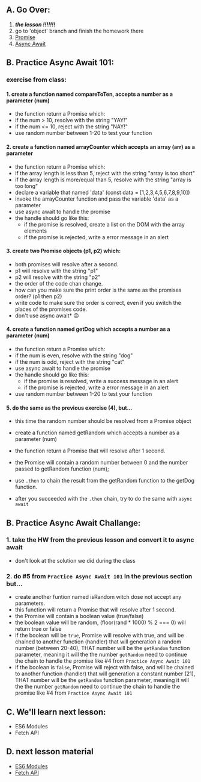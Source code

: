 ## A. Go Over:

1. ***the lesson !!!!!!!***
2. go to 'object' branch and finish the homework there
3. [Promise](https://www.youtube.com/watch?v=DHvZLI7Db8E)
4. [Async Await](https://www.youtube.com/watch?v=V_Kr9OSfDeU)

## B. Practice Async Await 101:
### exercise from class:  
  #### 1. create a function named compareToTen, accepts a number as a parameter (num)
   * the function return a Promise which:
   * if the num > 10, resolve with the string "YAY!"
   * if the num <= 10, reject with the string "NAY!"
   * use random number between 1-20 to test your function

  #### 2. create a function named arrayCounter which accepts an array (arr) as a parameter
   * the function return a Promise which:
   * if the array length is less than 5, reject with the string "array is too short"
   * if the array length is more/equal than 5, resolve with the string "array is too long"
   * declare a variable that named 'data' (const data = [1,2,3,4,5,6,7,8,9,10])
   * invoke the arrayCounter function and pass the variable 'data' as a parameter
   * use async await to handle the promise
   * the handle should go like this:
       * if the promise is resolved, create a list on the DOM with the array elements
       * if the promise is rejected, write a error message in an alert 

  #### 3. create two Promise objects (p1, p2) which:
   * both promises will resolve after a second.
   * p1 will resolve with the string "p1"
   * p2 will resolve with the string "p2"
   * the order of the code chan change.
   * how can you make sure the print order is the same as the promises order? (p1 then p2)
   * write code to make sure the order is correct, even if you switch the places of the promises code.
   * don't use async await* 😉

  #### 4. create a function named getDog which accepts a number as a parameter (num)
   * the function return a Promise which:
   * if the num is even, resolve with the string "dog"
   * if the num is odd, reject with the string "cat"
   * use async await to handle the promise
   * the handle should go like this:
       * if the promise is resolved, write a success message in an alert
       * if the promise is rejected, write a error message in an alert 
   * use random number between 1-20 to test your function

  #### 5. do the same as the previous exercise (4), but...
   * this time the random number should be resolved from a Promise object
   * create a function named getRandom which accepts a number as a parameter (num)
   * the function return a Promise that will resolve after 1 second.
   * the Promise will contain a random number between 0 and the number passed to getRandom function (num);

   * use `.then` to chain the result from the getRandom function to the getDog function.
   * after you succeeded with the `.then` chain, try to do the same with `async await`

 
   
## B. Practice Async Await Challange:
### 1. take the HW from the previous lesson and convert it to async await 
  * don't look at the solution we did during the class

### 2. do #5 from `Practice Async Await 101` in the previous section but...
  * create another funtion named isRandom witch dose not accept any parameters.
  * this function will return a Promise that will resolve after 1 second.
  * the Promise will contain a boolean value (true/false)
  * the boolean value will be random, (floor(rand * 1000) % 2 === 0) will return true or false
  * if the boolean will be `true`, Promise will resolve with true, and will be chained to another function (handler) that will generation a random number (between 20-40), THAT number will be the `getRandom` function parameter, meaning it will the the number  `getRandom` need to continue the chain to handle the promise like #4 from `Practice Async Await 101`
  * if the boolean is `false`, Promise will reject with false, and will be chained to another function (handler) that will generation a constant number (21), THAT number will be the `getRandom` function parameter, meaning it will the the number  `getRandom` need to continue the chain to handle the promise like #4 from `Practice Async Await 101`


## C. We'll learn next lesson:
* ES6 Modules
* Fetch API

## D. next lesson material
* [ES6 Modules](https://www.youtube.com/watch?v=cRHQNNcYf6s)
* [Fetch API](https://www.youtube.com/watch?v=cuEtnrL9-H0)
